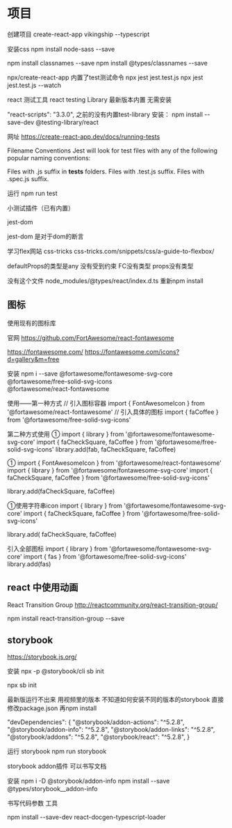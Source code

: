 
# 项目
创建项目
create-react-app vikingship --typescript

安装css
npm install node-sass --save

npm install classnames --save
npm install @types/classnames --save

npx/create-react-app 内置了test测试命令
npx jest jest.test.js
npx jest jest.test.js --watch

react 测试工具
react testing Library
最新版本内置 无需安装

"react-scripts": "3.3.0", 之前的没有内置test-library
安装： npm install --save-dev @testing-library/react


网址 https://create-react-app.dev/docs/running-tests

Filename Conventions
Jest will look for test files with any of the following popular naming conventions:

Files with .js suffix in __tests__ folders.
Files with .test.js suffix.
Files with .spec.js suffix.


运行
npm run test

小测试插件（已有内置）
<!-- 旧版本 npm install --save-dev @testing-library/jest-dom  -->
jest-dom
<!-- 之前的test断言库 大多是基本数据类型的断言 -->
jest-dom 是对于dom的断言


学习flex网站
css-tricks
css-tricks.com/snippets/css/a-guide-to-flexbox/


defaultProps的类型是any 没有受到约束 
 FC没有类型 props没有类型

没有这个文件 node_modules/@types/react/index.d.ts
重新npm install


## 图标
使用现有的图标库

官网
https://github.com/FortAwesome/react-fontawesome

https://fontawesome.com/
https://fontawesome.com/icons?d=gallery&m=free

安装
npm i --save @fortawesome/fontawesome-svg-core \
             @fortawesome/free-solid-svg-icons \
             @fortawesome/react-fontawesome

使用——第一种方式
// 引入图标容器
import { FontAwesomeIcon } from '@fortawesome/react-fontawesome'
// 引入具体的图标
import { faCoffee } from '@fortawesome/free-solid-svg-icons'


第二种方式使用
①
import { library } from '@fortawesome/fontawesome-svg-core'
import { faCheckSquare, faCoffee } from '@fortawesome/free-solid-svg-icons'
library.add(fab, faCheckSquare, faCoffee)
 <Icon icon={faCheckSquare} theme='danger' />

①
import { FontAwesomeIcon } from '@fortawesome/react-fontawesome'
import { library } from '@fortawesome/fontawesome-svg-core'
import { faCheckSquare, faCoffee } from '@fortawesome/free-solid-svg-icons'

library.add(faCheckSquare, faCoffee)

<FontAwesomeIcon icon={faCoffee} />

①使用字符串icon
import { library } from '@fortawesome/fontawesome-svg-core'
import { faCheckSquare, faCoffee } from '@fortawesome/free-solid-svg-icons'

library.add( faCheckSquare, faCoffee)

<FontAwesomeIcon icon="check-square" />

<Icon icon='bowling-ball' theme='primary' />
<Icon icon='angle-down' className='arrow-icon' />
<Icon icon='coffee' theme='secondary' size='10x' />

引入全部图标
import { library } from '@fortawesome/fontawesome-svg-core'
import { fas } from '@fortawesome/free-solid-svg-icons'
library.add(fas)


## react 中使用动画
React Transition Group
http://reactcommunity.org/react-transition-group/

npm install react-transition-group --save
<!-- npm install @types/react-transition-group --save -->


## storybook
https://storybook.js.org/

安装
npx -p @storybook/cli sb init

npx sb init

最新版运行不出来
用视频里的版本 不知道如何安装不同的版本的storybook
直接修改package.json  再npm install

  "devDependencies": {
    "@storybook/addon-actions": "^5.2.8",
    "@storybook/addon-info": "^5.2.8",
    "@storybook/addon-links": "^5.2.8",
    "@storybook/addons": "^5.2.8",
    "@storybook/react": "^5.2.8",
  }


运行 storybook
npm run storybook

storybook  addon插件
可以书写文档

安装
npm i -D @storybook/addon-info
npm install --save @types/storybook__addon-info


书写代码参数 工具

npm install --save-dev react-docgen-typescript-loader


